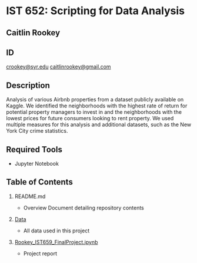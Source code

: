 # IST 652: Scripting for Data Analysis
## Caitlin Rookey
## ID #

crookey@syr.edu
caitlinrookey@gmail.com

## Description

Analysis of various Airbnb properties from a dataset publicly available on Kaggle. We identified the neighborhoods with the highest rate of return for potential property managers to invest in and the neighborhoods with the lowest prices for future consumers looking to rent property. We used multiple measures for this analysis and additional datasets, such as the New York City crime statistics.

## Required Tools

* Jupyter Notebook

## Table of Contents

1. README.md 
    - Overview Document detailing repository contents

2. [Data](link)
    - All data used in this project

3. [Rookey_IST659_FinalProject.ipynb](https://github.com/cadyannn/portfolio/blob/main/IST%20652/Rookey_IST652_FinalProject.ipynb)
    - Project report


